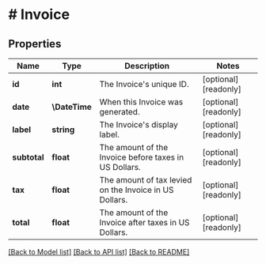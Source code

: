 # # Invoice

## Properties

Name | Type | Description | Notes
------------ | ------------- | ------------- | -------------
**id** | **int** | The Invoice&#39;s unique ID. | [optional] [readonly]
**date** | **\DateTime** | When this Invoice was generated. | [optional] [readonly]
**label** | **string** | The Invoice&#39;s display label. | [optional] [readonly]
**subtotal** | **float** | The amount of the Invoice before taxes in US Dollars. | [optional] [readonly]
**tax** | **float** | The amount of tax levied on the Invoice in US Dollars. | [optional] [readonly]
**total** | **float** | The amount of the Invoice after taxes in US Dollars. | [optional] [readonly]

[[Back to Model list]](../../README.md#models) [[Back to API list]](../../README.md#endpoints) [[Back to README]](../../README.md)
